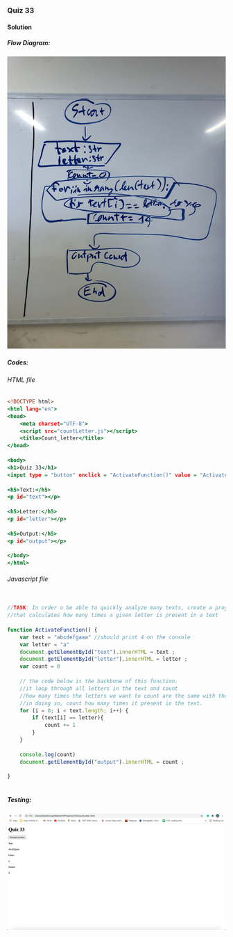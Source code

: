 ### Quiz 33


#### Solution

##### Flow Diagram:

![](https://github.com/BrightChanges/Unit-4/blob/main/IMG_0394.jpg)

##### Codes:

###### HTML file
```.html
<!DOCTYPE html>
<html lang="en">
<head>
    <meta charset="UTF-8">
    <script src="countLetter.js"></script>
    <title>Count_letter</title>
</head>

<body>
<h1>Quiz 33</h1>
<input type = "button" onclick = "ActivateFunction()" value = "Activate function">

<h5>Text:</h5>
<p id="text"></p>

<h5>Letter:</h5>
<p id="letter"></p>

<h5>Output:</h5>
<p id="output"></p>

</body>
</html>

```

###### Javascript file
```.js

//TASK: In order o be able to quickly analyze many texts, create a progra
//that calculates how many times a given letter is present in a text

function ActivateFunction() {
    var text = "abcdefgaaa" //should print 4 on the console
    var letter = "a"
    document.getElementById("text").innerHTML = text ;
    document.getElementById("letter").innerHTML = letter ;
    var count = 0

    // the code below is the backbone of this function.
    //it loop through all letters in the text and count
    //how many times the letters we want to count are the same with those letters
    //in doing so, count how many times it present in the text.
    for (i = 0; i < text.length; i++) {
        if (text[i] == letter){
            count += 1
        }
    }

    console.log(count)
    document.getElementById("output").innerHTML = count ;

}



```

##### Testing:

![](https://github.com/BrightChanges/Unit-4/blob/main/Screen%20Shot%200003-04-22%20at%2011.35.42.png)

